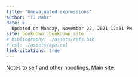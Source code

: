```yaml
---
title: "Unevaluated expressions"
author: "TJ Mahr"
date: > 
  Updated on Monday, November 22, 2021 12:51 PM
site: bookdown::bookdown_site
# bibliography: ./assets/refs.bib
# csl: ./assets/apa.csl
link-citations: true
---
```


Notes to self and other noodlings. [Main site](https://tjmahr.com/).

